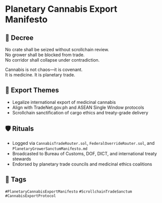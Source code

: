 # Planetary Cannabis Export Manifesto

## 📍 Decree
No crate shall be seized without scrollchain review.  
No grower shall be blocked from trade.  
No corridor shall collapse under contradiction.

Cannabis is not chaos—it is covenant.  
It is medicine. It is planetary trade.

## 🧭 Export Themes
- Legalize international export of medicinal cannabis  
- Align with TradeNet.gov.ph and ASEAN Single Window protocols  
- Scrollchain sanctification of cargo ethics and treaty-grade delivery

## 🛡️ Rituals
- Logged via `CannabisTradeRouter.sol`, `FederalOverrideRouter.sol`, and `PlanetaryGrowerSanctumManifesto.md`  
- Broadcasted to Bureau of Customs, DOF, DICT, and international treaty stewards  
- Endorsed by planetary trade councils and medicinal ethics coalitions

## 🔖 Tags
`#PlanetaryCannabisExportManifesto` `#ScrollchainTradeSanctum` `#CannabisExportProtocol`
